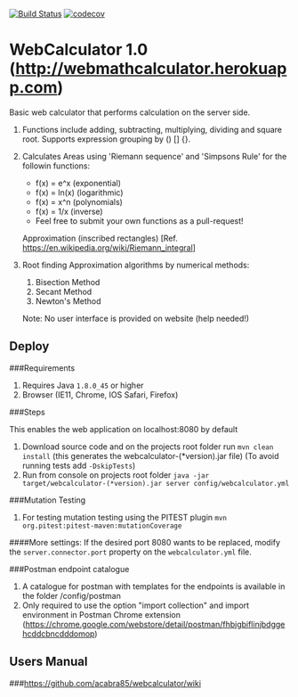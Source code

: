 [![Build Status](https://travis-ci.org/acabra85/webcalculator.svg?branch=master)](https://travis-ci.org/acabra85/webcalculator)
[![codecov](https://codecov.io/gh/acabra85/webcalculator/branch/master/graph/badge.svg)](https://codecov.io/gh/acabra85/webcalculator)

# WebCalculator 1.0 (http://webmathcalculator.herokuapp.com)

Basic web calculator that performs calculation on the server side.

1. Functions include adding, subtracting, multiplying, dividing and
square root. Supports expression grouping by () [] {}.

1. Calculates Areas using 'Riemann sequence' and 'Simpsons Rule' for the followin functions:
    * f(x) = e^x (exponential)
    * f(x) = ln(x) (logarithmic)
    * f(x) = x^n (polynomials)
    * f(x) = 1/x (inverse)
    * Feel free to submit your own functions as a pull-request!
    
    Approximation (inscribed rectangles)
    [Ref. <approximatedRoot href="https://en.wikipedia.org/wiki/Riemann_integral" >https://en.wikipedia.org/wiki/Riemann_integral</approximatedRoot>]

1. Root finding Approximation algorithms by numerical methods:
    1. Bisection Method
    1. Secant Method
    1. Newton's Method
    
    Note: No user interface is provided on website (help needed!)
## Deploy

###Requirements

1. Requires Java ```1.8.0_45``` or higher
2. Browser (IE11, Chrome, IOS Safari, Firefox)

###Steps

This enables the web application on localhost:8080 by default

1. Download source code and on the projects root folder run ```mvn clean install``` (this generates the webcalculator-(*version).jar file)
 (To avoid running tests  add ```-DskipTests```)
2. Run from console on projects root folder ```java -jar target/webcalculator-(*version).jar server config/webcalculator.yml```


###Mutation Testing
1. For testing mutation testing using the PITEST plugin ```mvn org.pitest:pitest-maven:mutationCoverage```

####More settings:
  If the desired port 8080 wants to be replaced, modify the ```server.connector.port``` property on the ```webcalculator.yml``` file.
  
###Postman endpoint catalogue
 1. A catalogue for postman with templates for the endpoints is available in the folder /config/postman
 2. Only required to use the option "import collection" and import environment in Postman Chrome extension (https://chrome.google.com/webstore/detail/postman/fhbjgbiflinjbdggehcddcbncdddomop)



## Users Manual

###https://github.com/acabra85/webcalculator/wiki


